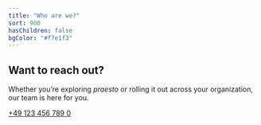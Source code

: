 ```yaml
---
title: "Who are we?"
sort: 900
hasChildren: false
bgColor: "#f7e1f3"
---
```


## Want to reach out?

Whether you’re exploring *praesto* or rolling it out across your organization, our team is here for you.

[+49 123 456 789 0](tel://+491234567890)